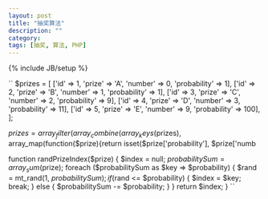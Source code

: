 ```yaml
---
layout: post
title: "抽奖算法"
description: ""
category: 
tags: [抽奖, 算法, PHP]
---
```

{% include JB/setup %}

``
$prizes = [
  ['id' => 1, 'prize' => 'A', 'number' => 0, 'probability' => 1],
  ['id' => 2, 'prize' => 'B', 'number' => 1, 'probability' => 1],
  ['id' => 3, 'prize' => 'C', 'number' => 2, 'probability' => 9],
  ['id' => 4, 'prize' => 'D', 'number' => 3, 'probability' => 11],
  ['id' => 5, 'prize' => 'E', 'number' => 9, 'probability' => 100],
];

$prizes = array_filter(array_combine(array_keys($prizes), array_map(function($prize){return isset($prize['probability'], $prize['numb

function randPrizeIndex($prize) {
  $index = null;
  $probabilitySum = array_sum($prize);
  foreach ($probabilitySum as $key => $probability) {
    $rand = mt_rand(1, $probabilitySum);
    if ($rand <= $probability) {
      $index = $key;
      break;
    } else {
      $probabilitySum -= $probability;
    }
  }
  return $index;
}
``
